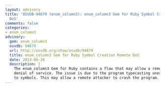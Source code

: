 ```yaml
---
layout: advisory
title: 'OSVDB-94679 (enum_column3): enum_column3 Gem for Ruby Symbol Creation Remote
  DoS'
comments: false
categories:
- enum_column3
advisory:
  gem: enum_column3
  osvdb: 94679
  url: http://osvdb.org/show/osvdb/94679
  title: enum_column3 Gem for Ruby Symbol Creation Remote DoS
  date: 2013-06-26
  description: |
    The enum_column3 Gem for Ruby contains a flaw that may allow a remote
    denial of service. The issue is due to the program typecasting unexpected strings
    to symbols. This may allow a remote attacker to crash the program.
---
```

